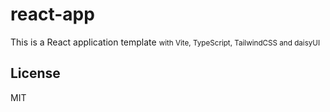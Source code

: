 # react-app

This is a React application template <small>with Vite, TypeScript, TailwindCSS and daisyUI</small>

## License

MIT
